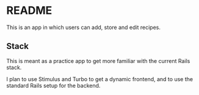 # README

This is an app in which users can add, store and edit recipes.

## Stack

This is meant as a practice app to get more familiar with the current Rails stack.

I plan to use Stimulus and Turbo to get a dynamic frontend, and to use the standard Rails 
setup for the backend.